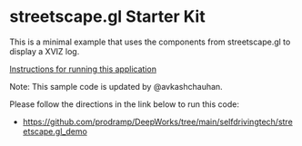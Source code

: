 # streetscape.gl Starter Kit

This is a minimal example that uses the components from streetscape.gl to display a XVIZ log.

[Instructions for running this application](../../docs/get-started/starter-kit.md)

Note: This sample code is updated by @avkashchauhan.

Please follow the directions in the link below to run this code:
 - https://github.com/prodramp/DeepWorks/tree/main/selfdrivingtech/streetscape.gl_demo

